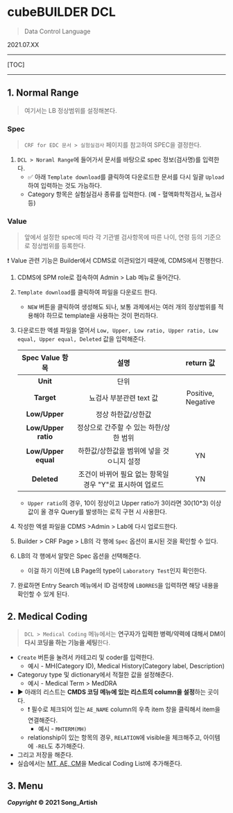# cubeBUILDER DCL

> Data Control Language

2021.07.XX

---

[TOC]

---



## 1. Normal Range

> 여기서는 LB 정상범위를 설정해본다.

### Spec

> `CRF for EDC 문서 > 실험실검사` 페이지를 참고하여 SPEC을 결정한다.

1. `DCL > Noraml Range`에 들어가서 문서를 바탕으로 spec 정보(검사명)를 입력한다.
   - :white_check_mark: 아래 `Template download`를 클릭하여 다운로드한 문서를 다시 일괄 `Upload`하여 입력하는 것도 가능하다.
   - Category 항목은 실험실검사 종류를 입력한다. (예 - 혈액화학적검사, 뇨검사 등)



### Value

> 앞에서 설정한 spec에 따라 각 기관별 검사항목에 따른 나이, 연령 등의 기준으로 정상범위를 등록한다.

:heavy_exclamation_mark: Value 관련 기능은 Builder에서 CDMS로 이관되었기 때문에, CDMS에서 진행한다.

1. CDMS에 SPM role로 접속하여 Admin > Lab 메뉴로 들어간다.

2. `Template download`를 클릭하여 파일을 다운로드 한다.

   - `NEW` 버튼을 클릭하여 생성해도 되나, 보통 과제에서는 여러 개의 정상범위를 적용해야 하므로 template을 사용하는 것이 편리하다.

3. 다운로드한 엑셀 파일을 열어서 `Low, Upper, Low ratio, Upper ratio, Low equal, Upper equal, Deleted` 값을 입력해준다.

   |   Spec Value 항목   |                           설명                            |     return 값      |
   | :-----------------: | :-------------------------------------------------------: | :----------------: |
   |      **Unit**       |                           단위                            |                    |
   |     **Target**      |                  뇨검사 부분관련 text 값                  | Positive, Negative |
   |    **Low/Upper**    |                    정상 하한값/상한값                     |                    |
   | **Low/Upper ratio** |          정상으로 간주할 수 있는 하한/상한 범위           |                    |
   | **Low/Upper equal** |         하한값/상한값을 범위에 넣을 것ㅇ니지 설정         |         YN         |
   |     **Deleted**     | 조건이 바뀌어 필요 없는 항목일 경우 "Y"로 표시하여 업로드 |         YN         |

   - `Upper ratio`의 경우, 10이 정상이고 Upper ratio가 3이라면 30(10*3) 이상 값이 올 경우 Query를 발생하는 로직 구현 시 사용한다.

4. 작성한 엑셀 파일을 CDMS >Admin > Lab에 다시 업로드한다.

5. Builder > CRF Page > LB의 각 행에 `Spec` 옵션이 표시된 것을 확인할 수 있다.

6. LB의 각 행에서 알맞은 Spec 옵션을 선택해준다.

   - 이걸 하기 이전에 LB Page의 type이 `Laboratory Test`인지 확인한다.

7. 완료하면 Entry Search 메뉴에서 ID 검색창에 `LBORRES`을 입력하면 해당 내용을 확인할 수 있게 된다.



## 2. Medical Coding

> `DCL > Medical Coding` 메뉴에서는 **연구자가 입력한 병력/약력에 대해서 DM이 다시 코딩을 하는 기능을 세팅**한다.

- `Create` 버튼을 눌려서 카테고리 및 coder를 입력한다.
  - 예시 - MH(Category ID), Medical History(Category label, Description)
- Categoruy type 및 dictionary에서 적절한 값을 설정해준다.
  - 예시 - Medical Term > MedDRA
- :arrow_forward: 아래의 리스트는 **CMDS 코딩 메뉴에 있는 리스트의 column을 설정**하는 곳이다.
  - :exclamation: 필수로 체크되어 있는 `AE_NAME` column의 우측 item 창을 클릭해서 item을 연결해준다.
    - 예시 - `MHTERM(MH)`
  - relationship이 있는 항목의 경우, `RELATION`에 visible을 체크해주고, 아이템에 `-REL`도 추가해준다.
- 그리고 저장을 해준다.
- 실습에서는 <u>MT, AE, CM</u>을 Medical Coding List에 추가해준다.



## 3. Menu



***Copyright* © 2021 Song_Artish**
